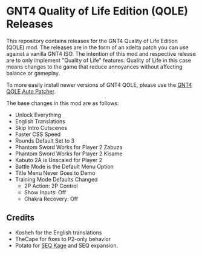 # GNT4 Quality of Life Edition (QOLE) Releases

This repository contains releases for the GNT4 Quality of Life Edition (QOLE) mod. The releases are in the form
of an xdelta patch you can use against a vanilla GNT4 ISO. The intention of this mod and respective release are
to only implement "Quality of Life" features. Quality of Life in this case means changes to the game that reduce
annoyances without affecting balance or gameplay.

To more easily install newer versions of GNT4 QOLE, please use the [GNT4 QOLE Auto Patcher](https://github.com/NicholasMoser/qole-patcher).

The base changes in this mod are as follows:

- Unlock Everything
- English Translations
- Skip Intro Cutscenes
- Faster CSS Speed
- Rounds Default Set to 3
- Phantom Sword Works for Player 2 Zabuza
- Phantom Sword Works for Player 2 Kisame
- Kabuto 2A is Unscaled for Player 2
- Battle Mode is the Default Menu Option
- Title Menu Never Goes to Demo
- Training Mode Defaults Changed
  - 2P Action: 2P Control
  - Show Inputs: Off
  - Chakra Recovery: Off

## Credits

- Kosheh for the English translations
- TheCape for fixes to P2-only behavior
- Potato for [SEQ Kage](https://github.com/mitchellhumphrey/seq-kage) and SEQ expansion.
